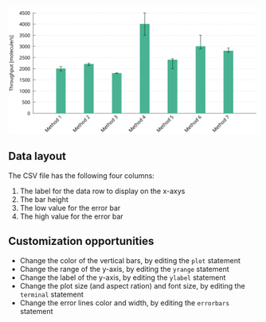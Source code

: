 ![histogram](pic/screenshot.png)

## Data layout

The CSV file has the following four columns:
1. The label for the data row to display on the x-axys
2. The bar height
3. The low value for the error bar
4. The high value for the error bar

## Customization opportunities

* Change the color of the vertical bars, by editing the `plot` statement
* Change the range of the y-axis, by editing the `yrange` statement
* Change the label of the y-axis, by editing the `ylabel` statement
* Change the plot size (and aspect ration) and font size, by editing the `terminal` statement
* Change the error lines color and width, by editing the `errorbars` statement

